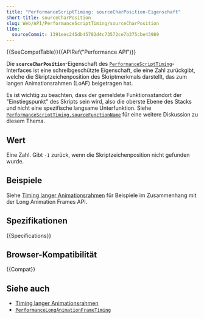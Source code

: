 ```yaml
---
title: "PerformanceScriptTiming: sourceCharPosition-Eigenschaft"
short-title: sourceCharPosition
slug: Web/API/PerformanceScriptTiming/sourceCharPosition
l10n:
  sourceCommit: 1391eec245db45782d4c73572ce7b375cbe43989
---
```


{{SeeCompatTable}}{{APIRef("Performance API")}}

Die **`sourceCharPosition`**-Eigenschaft des [`PerformanceScriptTiming`](/de/docs/Web/API/PerformanceScriptTiming)-Interfaces ist eine schreibgeschützte Eigenschaft, die eine Zahl zurückgibt, welche die Skriptzeichenposition des Skriptmerkmals darstellt, das zum langen Animationsrahmen (LoAF) beigetragen hat.

Es ist wichtig zu beachten, dass der gemeldete Funktionsstandort der "Einstiegspunkt" des Skripts sein wird, also die oberste Ebene des Stacks und nicht eine spezifische langsame Unterfunktion. Siehe [`PerformanceScriptTiming.sourceFunctionName`](/de/docs/Web/API/PerformanceScriptTiming/sourceFunctionName) für eine weitere Diskussion zu diesem Thema.

## Wert

Eine Zahl. Gibt `-1` zurück, wenn die Skriptzeichenposition nicht gefunden wurde.

## Beispiele

Siehe [Timing langer Animationsrahmen](/de/docs/Web/API/Performance_API/Long_animation_frame_timing#examples) für Beispiele im Zusammenhang mit der Long Animation Frames API.

## Spezifikationen

{{Specifications}}

## Browser-Kompatibilität

{{Compat}}

## Siehe auch

- [Timing langer Animationsrahmen](/de/docs/Web/API/Performance_API/Long_animation_frame_timing)
- [`PerformanceLongAnimationFrameTiming`](/de/docs/Web/API/PerformanceLongAnimationFrameTiming)
